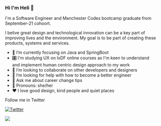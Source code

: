 ### Hi I'm Heli 👋 

I'm a Software Engineer and Manchester Codes bootcamp graduate from September-21 cohoort. 

I belive great design and technological innovation can be a key part of improving lives and the environment. My goal is to be part of creating these products, systems and services. 

* 🌱 I’m currently focusing on Java and SpringBoot
* 🎛 I'm studying UX on IxDF online courses as I'm keen to understand and implement human centric design approach to my work
* 🤝 I’m looking to collaborate on other developers and designers
* 🤔 I’m looking for help with how to become a better engineer
* 💬 Ask me about career change tips
* 👩 Pronouns: she/her
* ❤️ I love good design, kind people and quiet places

Follow me in Twitter 

[![Twitter](https://img.shields.io/badge/Twitter-1DA1F2?style=for-the-badge&logo=twitter&logoColor=white)](https://twitter.com/helidevine)
  
<img src="https://github-readme-stats.vercel.app/api/top-langs?username=heliDevine"/>
